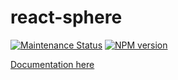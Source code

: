 # react-sphere
[![Maintenance Status][status-image]][status-url] [![NPM version][npm-image]][npm-url]

[Documentation here](https://github.com/shameemz/react-sphere)


[status-image]: https://img.shields.io/badge/status-maintained-brightgreen.svg
[status-url]: https://github.com/shameemz/react-native-template-sphere

[npm-image]: https://img.shields.io/npm/v/react-native-template-sphere.svg
[npm-url]: https://www.npmjs.com/package/react-native-template-sphere
